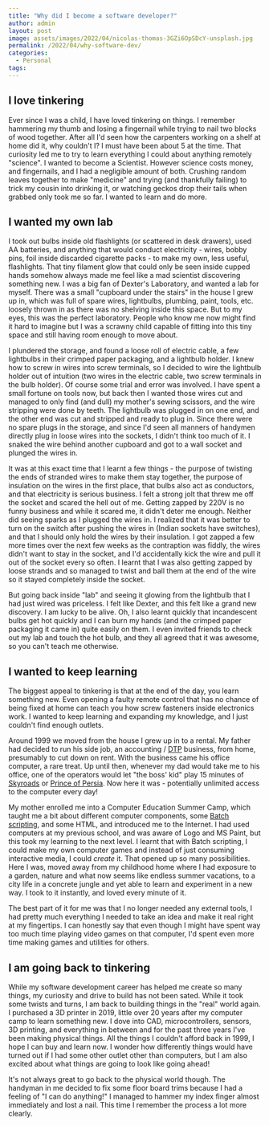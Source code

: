 ```yaml
---
title: "Why did I become a software developer?"
author: admin
layout: post
image: assets/images/2022/04/nicolas-thomas-3GZi6OpSDcY-unsplash.jpg
permalink: /2022/04/why-software-dev/
categories:
  - Personal
tags:
---
```


## I love tinkering
Ever since I was a child, I have loved tinkering on things. I remember hammering my thumb and losing a fingernail while trying to nail two blocks of wood together. After all I'd seen how the carpenters working on a shelf at home did it, why couldn't I? I must have been about 5 at the time. That curiosity led me to try to learn everything I could about anything remotely "science". I wanted to become a Scientist. However science costs money, and fingernails, and I had a negligible amount of both. Crushing random leaves together to make "medicine" and trying (and thankfully failing) to trick my cousin into drinking it, or watching geckos drop their tails when grabbed only took me so far. I wanted to learn and do more.

## I wanted my own lab
I took out bulbs inside old flashlights (or scattered in desk drawers), used AA batteries, and anything that would conduct electricity - wires, bobby pins, foil inside discarded cigarette packs - to make my own, less useful, flashlights. That tiny filament glow that could only be seen inside cupped hands somehow always made me feel like a mad scientist discovering something new. I was a big fan of Dexter's Laboratory, and wanted a lab for myself. There was a small "cupboard under the stairs" in the house I grew up in, which was full of spare wires, lightbulbs, plumbing, paint, tools, etc. loosely thrown in as there was no shelving inside this space. But to my eyes, this was the perfect laboratory. People who know me now might find it hard to imagine but I was a scrawny child capable of fitting into this tiny space and still having room enough to move about.

I plundered the storage, and found a loose roll of electric cable, a few lightbulbs in their crimped paper packaging, and a lightbulb holder. I knew how to screw in wires into screw terminals, so I decided to wire the lightbulb holder out of intuition (two wires in the electric cable, two screw terminals in the bulb holder). Of course some trial and error was involved. I have spent a small fortune on tools now, but back then I wanted those wires cut and managed to only find (and dull) my mother's sewing scissors, and the wire stripping were done by teeth. The lightbulb was plugged in on one end, and the other end was cut and stripped and ready to plug in. Since there were no spare plugs in the storage, and since I'd seen all manners of handymen directly plug in loose wires into the sockets, I didn't think too much of it. I snaked the wire behind another cupboard and got to a wall socket and plunged the wires in.

It was at this exact time that I learnt a few things - the purpose of twisting the ends of stranded wires to make them stay together, the purpose of insulation on the wires in the first place, that bulbs also act as conductors, and that electricity is serious business. I felt a strong jolt that threw me off the socket and scared the hell out of me. Getting zapped by 220V is no funny business and while it scared me, it didn't deter me enough. Neither did seeing sparks as I plugged the wires in. I realized that it was better to turn on the switch after pushing the wires in (Indian sockets have switches), and that I should only hold the wires by their insulation. I got zapped a few more times over the next few weeks as the contraption was fiddly, the wires didn't want to stay in the socket, and I'd accidentally kick the wire and pull it out of the socket every so often. I learnt that I was also getting zapped by loose strands and so managed to twist and ball them at the end of the wire so it stayed completely inside the socket.

But going back inside "lab" and seeing it glowing from the lightbulb that I had just wired was priceless. I felt like Dexter, and this felt like a grand new discovery. I am lucky to be alive. Oh, I also learnt quickly that incandescent bulbs get hot quickly and I can burn my hands (and the crimped paper packaging it came in) quite easily on them. I even invited friends to check out my lab and touch the hot bulb, and they all agreed that it was awesome, so you can't teach me otherwise.


## I wanted to keep learning
The biggest appeal to tinkering is that at the end of the day, you learn something new. Even opening a faulty remote control that has no chance of being fixed at home can teach you how screw fasteners inside electronics work. I wanted to keep learning and expanding my knowledge, and I just couldn't find enough outlets.

Around 1999 we moved from the house I grew up in to a rental. My father had decided to run his side job, an accounting / [DTP](https://en.wikipedia.org/wiki/Desktop_publishing) business, from home, presumably to cut down on rent. With the business came his office computer, a rare treat. Up until then, whenever my dad would take me to his office, one of the operators would let "the boss' kid" play 15 minutes of [Skyroads](https://en.wikipedia.org/wiki/SkyRoads_(video_game)) or [Prince of Persia](https://en.wikipedia.org/wiki/Prince_of_Persia_(1989_video_game)). Now here it was - potentially unlimited access to the computer every day!

My mother enrolled me into a Computer Education Summer Camp, which taught me a bit about different computer components, some [Batch scripting](https://en.wikipedia.org/wiki/Batch_file), and some HTML, and introduced me to the Internet. I had used computers at my previous school, and was aware of Logo and MS Paint, but this took my learning to the next level. I learnt that with Batch scripting, I could make my own computer games and instead of just consuming interactive media, I could *create* it. That opened up so many possibilities. Here I was, moved away from my childhood home where I had exposure to a garden, nature and what now seems like endless summer vacations, to a city life in a concrete jungle and yet able to learn and experiment in a new way. I took to it instantly, and loved every minute of it.

The best part of it for me was that I no longer needed any external tools, I had pretty much everything I needed to take an idea and make it real right at my fingertips. I can honestly say that even though I might have spent way too much time playing video games on that computer, I'd spent even more time making games and utilities for others.

## I am going back to tinkering
While my software development career has helped me create so many things, my curiosity and drive to build has not been sated. While it took some twists and turns, I am back to building things in the "real" world again. I purchased a 3D printer in 2019, little over 20 years after my computer camp to learn something new. I dove into CAD, microcontrollers, sensors, 3D printing, and everything in between and for the past three years I've been making physical things. All the things I couldn't afford back in 1999, I hope I can buy and learn now. I wonder how differently things would have turned out if I had some other outlet other than computers, but I am also excited about what things are going to look like going ahead!

It's not always great to go back to the physical world though. The handyman in me decided to fix some floor board trims because I had a feeling of "I can do anything!" I managed to hammer my index finger almost immediately and lost a nail. This time I remember the process a lot more clearly.